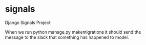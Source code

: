 # signals
Django Signals Project

When we run python manage.py makemigrations it should send the message to the slack that something has happened to model.
